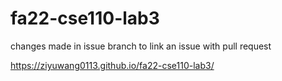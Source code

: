 # fa22-cse110-lab3

changes made in issue branch to link an issue with pull request

https://ziyuwang0113.github.io/fa22-cse110-lab3/
